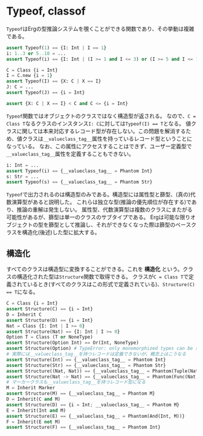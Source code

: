 # Typeof, classof

`Typeof`はErgの型推論システムを覗くことができる関数であり、その挙動は複雑である。

```python
assert Typeof(1) == {I: Int | I == 1}
i: 1..3 or 5..10 = ...
assert Typeof(i) == {I: Int | (I >= 1 and I <= 3) or (I >= 5 and I <= 10)}

C = Class {i = Int}
I = C.new {i = 1}
assert Typeof(I) == {X: C | X == I}
J: C = ...
assert Typeof(J) == {i = Int}

assert {X: C | X == I} < C and C <= {i = Int}
```

`Typeof`関数ではオブジェクトのクラスではなく構造型が返される。
なので、`C = Class T`なるクラスのインスタンス`I: C`に対しては`Typeof(I) == T`となる。
値クラスに関しては本来対応するレコード型が存在しない。この問題を解消するため、値クラスは`__valueclass_tag__`属性を持っているレコード型ということになっている。
なお、この属性にアクセスすることはできず、ユーザー定義型で`__valueclass_tag__`属性を定義することもできない。

```python
i: Int = ...
assert Typeof(i) == {__valueclass_tag__ = Phantom Int}
s: Str = ...
assert Typeof(s) == {__valueclass_tag__ = Phantom Str}
```

`Typeof`で出力されるのは構造型のみである。構造型には属性型と篩型、(真の)代数演算型があると説明した。
これらは独立な型(推論の優先順位が存在する)であり、推論の重解は発生しない。
属性型、代数演算型は複数のクラスにまたがる可能性があるが、篩型は単一のクラスのサブタイプである。
Ergは可能な限りオブジェクトの型を篩型として推論し、それができなくなった際は篩型のベースクラスを構造化(後述)した型に拡大する。

## 構造化

すべてのクラスは構造型に変換することができる。これを __構造化__ という。クラスの構造化された型は`Structure`関数で取得できる。
クラスが`C = Class T`で定義されているとき(すべてのクラスはこの形式で定義されている)、`Structure(C) == T`になる。

```python
C = Class {i = Int}
assert Structure(C) == {i = Int}
D = Inherit C
assert Structure(D) == {i = Int}
Nat = Class {I: Int | I >= 0}
assert Structure(Nat) == {I: Int | I >= 0}
Option T = Class (T or NoneType)
assert Structure(Option Int) == Or(Int, NoneType)
assert Structure(Option) # TypeError: only monomorphized types can be structurized
# 実際には__valueclass_tag__を持つレコードは定義できないが、概念上はこうなる
assert Structure(Int) == {__valueclass_tag__ = Phantom Int}
assert Structure(Str) == {__valueclass_tag__ = Phantom Str}
assert Structure((Nat, Nat)) == {__valueclass_tag__ = Phantom(Tuple(Nat, Nat))}
assert Structure(Nat -> Nat) == {__valueclass_tag__ = Phantom(Func(Nat, Nat))}
# マーカークラスも__valueclass_tag__を持つレコード型になる
M = Inherit Marker
assert Structure(M) == {__valueclass_tag__ = Phantom M}
D = Inherit(C and M)
assert Structure(D) == {i = Int; __valueclass_tag__ = Phantom M}
E = Inherit(Int and M)
assert Structure(E) == {__valueclass_tag__ = Phantom(And(Int, M))}
F = Inherit(E not M)
assert Structure(F) == {__valueclass_tag__ = Phantom Int}
```
